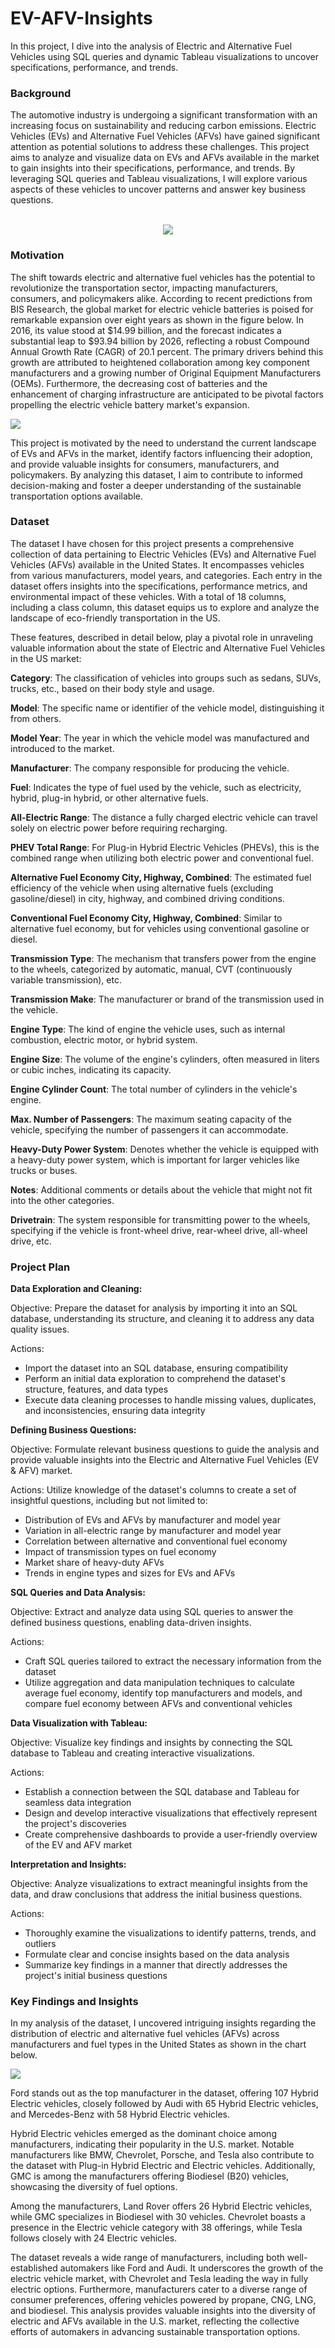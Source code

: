 # EV-AFV-Insights
In this project, I dive into the analysis of Electric and Alternative Fuel Vehicles using SQL queries and dynamic Tableau visualizations to uncover specifications, performance, and trends.

<h3>Background</h3>
The automotive industry is undergoing a significant transformation with an increasing focus on sustainability and reducing carbon emissions. Electric Vehicles (EVs) and Alternative Fuel Vehicles (AFVs) have gained significant attention as potential solutions to address these challenges. This project aims to analyze and visualize data on EVs and AFVs available in the market to gain insights into their specifications, performance, and trends. By leveraging SQL queries and Tableau visualizations, I will explore various aspects of these vehicles to uncover patterns and answer key business questions.


<p align="center">
  <br>
  <img src="/images/img2.jpg">
</p>


<h3>Motivation</h3>
The shift towards electric and alternative fuel vehicles has the potential to revolutionize the transportation sector, impacting manufacturers, consumers, and policymakers alike. According to recent predictions from BIS Research, the global market for electric vehicle batteries is poised for remarkable expansion over eight years as shown in the figure below. In 2016, its value stood at $14.99 billion, and the forecast indicates a substantial leap to $93.94 billion by 2026, reflecting a robust Compound Annual Growth Rate (CAGR) of 20.1 percent. The primary drivers behind this growth are attributed to heightened collaboration among key component manufacturers and a growing number of Original Equipment Manufacturers (OEMs). Furthermore, the decreasing cost of batteries and the enhancement of charging infrastructure are anticipated to be pivotal factors propelling the electric vehicle battery market's expansion.

![](/images/img1.jpg)

This project is motivated by the need to understand the current landscape of EVs and AFVs in the market, identify factors influencing their adoption, and provide valuable insights for consumers, manufacturers, and policymakers. By analyzing this dataset, I aim to contribute to informed decision-making and foster a deeper understanding of the sustainable transportation options available.

<h3>Dataset</h3>

The dataset I have chosen for this project presents a comprehensive collection of data pertaining to Electric Vehicles (EVs) and Alternative Fuel Vehicles (AFVs) available in the United States. It encompasses vehicles from various manufacturers, model years, and categories. Each entry in the dataset offers insights into the specifications, performance metrics, and environmental impact of these vehicles. With a total of 18 columns, including a class column, this dataset equips us to explore and analyze the landscape of eco-friendly transportation in the US.

These features, described in detail below, play a pivotal role in unraveling valuable information about the state of Electric and Alternative Fuel Vehicles in the US market:

<b>Category</b>: The classification of vehicles into groups such as sedans, SUVs, trucks, etc., based on their body style and usage.

<b>Model</b>: The specific name or identifier of the vehicle model, distinguishing it from others.

<b>Model Year</b>: The year in which the vehicle model was manufactured and introduced to the market.

<b>Manufacturer</b>: The company responsible for producing the vehicle.

<b>Fuel</b>: Indicates the type of fuel used by the vehicle, such as electricity, hybrid, plug-in hybrid, or other alternative fuels.

<b>All-Electric Range</b>: The distance a fully charged electric vehicle can travel solely on electric power before requiring recharging.

<b>PHEV Total Range</b>: For Plug-in Hybrid Electric Vehicles (PHEVs), this is the combined range when utilizing both electric power and conventional fuel.

<b>Alternative Fuel Economy City, Highway, Combined</b>: The estimated fuel efficiency of the vehicle when using alternative fuels (excluding gasoline/diesel) in city, highway, and combined driving conditions.

<b>Conventional Fuel Economy City, Highway, Combined</b>: Similar to alternative fuel economy, but for vehicles using conventional gasoline or diesel.

<b>Transmission Type</b>: The mechanism that transfers power from the engine to the wheels, categorized by automatic, manual, CVT (continuously variable transmission), etc.

<b>Transmission Make</b>: The manufacturer or brand of the transmission used in the vehicle.

<b>Engine Type</b>: The kind of engine the vehicle uses, such as internal combustion, electric motor, or hybrid system.

<b>Engine Size</b>: The volume of the engine's cylinders, often measured in liters or cubic inches, indicating its capacity.

<b>Engine Cylinder Count</b>: The total number of cylinders in the vehicle's engine.

<b>Max. Number of Passengers</b>: The maximum seating capacity of the vehicle, specifying the number of passengers it can accommodate.

<b>Heavy-Duty Power System</b>: Denotes whether the vehicle is equipped with a heavy-duty power system, which is important for larger vehicles like trucks or buses.

<b>Notes</b>: Additional comments or details about the vehicle that might not fit into the other categories.

<b>Drivetrain</b>: The system responsible for transmitting power to the wheels, specifying if the vehicle is front-wheel drive, rear-wheel drive, all-wheel drive, etc.


<h3>Project Plan</h3>

<b>Data Exploration and Cleaning:</b>

Objective: Prepare the dataset for analysis by importing it into an SQL database, understanding its structure, and cleaning it to address any data quality issues.

Actions:
   -	Import the dataset into an SQL database, ensuring compatibility
   -	Perform an initial data exploration to comprehend the dataset's structure, features, and data types
   -	Execute data cleaning processes to handle missing values, duplicates, and inconsistencies, ensuring data integrity

<b>Defining Business Questions:</b>

Objective: Formulate relevant business questions to guide the analysis and provide valuable insights into the Electric and Alternative Fuel Vehicles (EV & AFV) market.

Actions: Utilize knowledge of the dataset's columns to create a set of insightful questions, including but not limited to:
- Distribution of EVs and AFVs by manufacturer and model year
- Variation in all-electric range by manufacturer and model year
- Correlation between alternative and conventional fuel economy
- Impact of transmission types on fuel economy
- Market share of heavy-duty AFVs
- Trends in engine types and sizes for EVs and AFVs

<b>SQL Queries and Data Analysis:</b>

Objective: Extract and analyze data using SQL queries to answer the defined business questions, enabling data-driven insights.

Actions:
- Craft SQL queries tailored to extract the necessary information from the dataset
- Utilize aggregation and data manipulation techniques to calculate average fuel economy, identify top manufacturers and models, and compare fuel economy between AFVs and conventional vehicles

<b>Data Visualization with Tableau:</b>

Objective: Visualize key findings and insights by connecting the SQL database to Tableau and creating interactive visualizations.

Actions:
- Establish a connection between the SQL database and Tableau for seamless data integration
- Design and develop interactive visualizations that effectively represent the project's discoveries
- Create comprehensive dashboards to provide a user-friendly overview of the EV and AFV market

<b>Interpretation and Insights:</b>

Objective: Analyze visualizations to extract meaningful insights from the data, and draw conclusions that address the initial business questions.

Actions:
- Thoroughly examine the visualizations to identify patterns, trends, and outliers
- Formulate clear and concise insights based on the data analysis
- Summarize key findings in a manner that directly addresses the project's initial business questions

<h3>Key Findings and Insights</h3>

In my analysis of the dataset, I uncovered intriguing insights regarding the distribution of electric and alternative fuel vehicles (AFVs) across manufacturers and fuel types in the United States as shown in the chart below.

![](/images/img5.jpg)

Ford stands out as the top manufacturer in the dataset, offering 107 Hybrid Electric vehicles, closely followed by Audi with 65 Hybrid Electric vehicles, and Mercedes-Benz with 58 Hybrid Electric vehicles.

Hybrid Electric vehicles emerged as the dominant choice among manufacturers, indicating their popularity in the U.S. market. Notable manufacturers like BMW, Chevrolet, Porsche, and Tesla also contribute to the dataset with Plug-in Hybrid Electric and Electric vehicles. Additionally, GMC is among the manufacturers offering Biodiesel (B20) vehicles, showcasing the diversity of fuel options.

Among the manufacturers, Land Rover offers 26 Hybrid Electric vehicles, while GMC specializes in Biodiesel with 30 vehicles. Chevrolet boasts a presence in the Electric vehicle category with 38 offerings, while Tesla follows closely with 24 Electric vehicles. 

The dataset reveals a wide range of manufacturers, including both well-established automakers like Ford and Audi. It underscores the growth of the electric vehicle market, with Chevrolet and Tesla leading the way in fully electric options. Furthermore, manufacturers cater to a diverse range of consumer preferences, offering vehicles powered by propane, CNG, LNG, and biodiesel. This analysis provides valuable insights into the diversity of electric and AFVs available in the U.S. market, reflecting the collective efforts of automakers in advancing sustainable transportation options.
